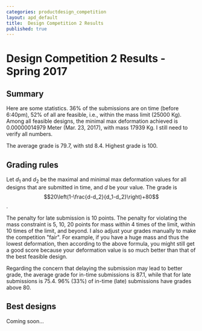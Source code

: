 ```yaml
---
categories: productdesign_competition
layout: apd_default
title:  Design Competition 2 Results
published: true
---
```

<style TYPE="text/css">
code.has-jax {font: inherit; font-size: 100%; background: inherit; border: inherit;}
</style>
<script type="text/x-mathjax-config">
MathJax.Hub.Config({
    tex2jax: {
        inlineMath: [['$','$'], ['\\(','\\)']],
        skipTags: ['script', 'noscript', 'style', 'textarea', 'pre'] // removed 'code' entry
    }
});
MathJax.Hub.Queue(function() {
    var all = MathJax.Hub.getAllJax(), i;
    for(i = 0; i < all.length; i += 1) {
        all[i].SourceElement().parentNode.className += ' has-jax';
    }
});
</script>
<script type="text/javascript" src="http://cdn.mathjax.org/mathjax/latest/MathJax.js?config=TeX-AMS-MML_HTMLorMML"></script>


# Design Competition 2 Results - Spring 2017


## Summary
Here are some statistics. 36% of the submissions are on time (before 6:40pm), 52% of 
all are feasible, i.e., within the mass limit (25000 Kg). Among all feasible designs, the 
minimal max deformation achieved is 0.00000014979 Meter (Mar. 23, 2017), with mass 17939 Kg. 
I still need to verify all numbers.

The average grade is 79.7, with std 8.4. Highest grade is 100. 

## Grading rules
Let $d_1$ and $d_2$ be the maximal and minimal max deformation values for all designs that are 
submitted in time, and $d$ be your value. The grade is
 $$20\left(1-\frac{d-d_2}{d_1-d_2}\right)+80$$.
 
The penalty for late submission is 10 points. The penalty for violating the mass constraint
is 5, 10, 20 points for mass within 4 times of the limit, within 10 times of the limit, and beyond.
I also adjust your grades manually to make the competition "fair". For example, if you have 
a huge mass and thus the lowest deformation, then according to the above formula, you might still
get a good score because your deformation value is so much better than that of the best 
feasible design.

Regarding the concern that delaying the submission may lead to better grade, the average grade
for in-time submissions is 87.1, while that for late submissions is 75.4. 96% (33%) of in-time 
(late) submissions have grades above 80.

## Best designs
Coming soon...
